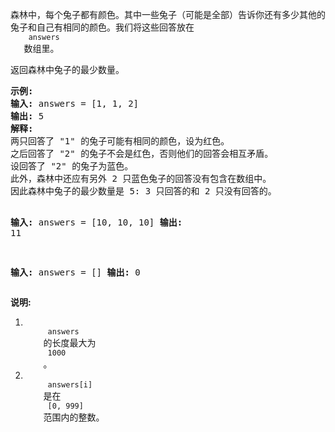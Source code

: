 <html>
 <body>
  <p>
   森林中，每个兔子都有颜色。其中一些兔子（可能是全部）告诉你还有多少其他的兔子和自己有相同的颜色。我们将这些回答放在
   <code>
    answers
   </code>
   数组里。
  </p>
  <p>
   返回森林中兔子的最少数量。
  </p>
  <pre>
<strong>示例:</strong>
<strong>输入:</strong> answers = [1, 1, 2]
<strong>输出:</strong> 5
<strong>解释:</strong>
两只回答了 "1" 的兔子可能有相同的颜色，设为红色。
之后回答了 "2" 的兔子不会是红色，否则他们的回答会相互矛盾。
设回答了 "2" 的兔子为蓝色。
此外，森林中还应有另外 2 只蓝色兔子的回答没有包含在数组中。
因此森林中兔子的最少数量是 5: 3 只回答的和 2 只没有回答的。

<strong>输入:</strong> answers = [10, 10, 10]
<strong>输出:</strong> 11

<strong>输入:</strong> answers = []
<strong>输出:</strong> 0
</pre>
  <p>
   <strong>
    说明:
   </strong>
  </p>
  <ol>
   <li>
    <code>
     answers
    </code>
    的长度最大为
    <code>
     1000
    </code>
    。
   </li>
   <li>
    <code>
     answers[i]
    </code>
    是在
    <code>
     [0, 999]
    </code>
    范围内的整数。
   </li>
  </ol>
 </body>
</html>